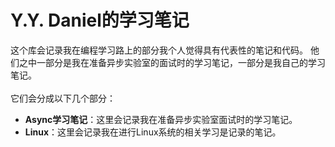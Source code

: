 # Y.Y. Daniel的学习笔记
这个库会记录我在编程学习路上的部分我个人觉得具有代表性的笔记和代码。
他们之中一部分是我在准备异步实验室的面试时的学习笔记，一部分是我自己的学习笔记。
<br><br>它们会分成以下几个部分：
- **Async学习笔记**：这里会记录我在准备异步实验室面试时的学习笔记。
- **Linux**：这里会记录我在进行Linux系统的相关学习是记录的笔记。

